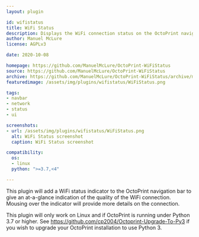 ```yaml
---
layout: plugin

id: wifistatus
title: WiFi Status
description: Displays the WiFi connection status on the OctoPrint navigation bar.
author: Manuel McLure
license: AGPLv3

date: 2020-10-08

homepage: https://github.com/ManuelMcLure/OctoPrint-WiFiStatus
source: https://github.com/ManuelMcLure/OctoPrint-WiFiStatus
archive: https://github.com/ManuelMcLure/OctoPrint-WiFiStatus/archive/master.zip
featuredimage: /assets/img/plugins/wifistatus/WiFiStatus.png

tags:
- navbar
- network
- status
- ui

screenshots:
- url: /assets/img/plugins/wifistatus/WiFiStatus.png
  alt: WiFi Status screenshot
  caption: WiFi Status screenshot

compatibility:
  os:
  - linux
  python: ">=3.7,<4"

---
```

This plugin will add a WiFi status indicator to the OctoPrint navigation bar to give an at-a-glance indication of the quality of the WiFi connection. Mousing over the indicator will provide more details on the connection.

This plugin will only work on Linux and if OctoPrint is running under Python 3.7 or higher. See <https://github.com/cp2004/Octoprint-Upgrade-To-Py3> if you wish to upgrade your OctoPrint installation to use Python 3.
